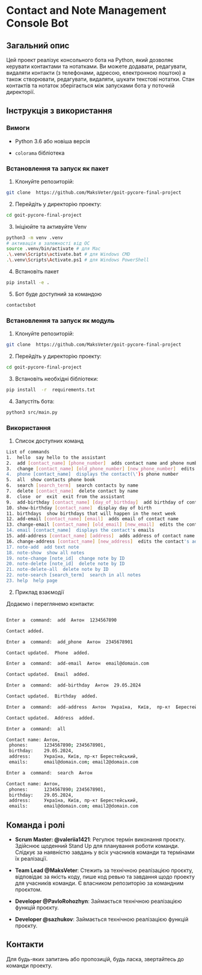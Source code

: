 
  

# Contact and Note Management Console Bot

  

  

## Загальний опис

  

  

Цей проект реалізує консольного бота на Python, який дозволяє керувати контактами та нотатками. Ви можете додавати, редагувати, видаляти контакти (з телефонами, адресою, електронною поштою) а також створювати, редагувати, видаляти, шукати текстові нотатки. Стан контактів та нотаток зберігається між запусками бота у поточній директорії.

  

  

## Інструкція з використання

  

  

### Вимоги

  

  

- Python 3.6 або новіша версія

  

-  `colorama` бібліотека

  

  
### Встановлення та запуск як пакет
1. Клонуйте репозиторій:

```bash
git clone  https://github.com/MaksVeter/goit-pycore-final-project
```

2. Перейдіть у директорію проекту:

```bash
cd goit-pycore-final-project
```

3. Ініціюйте та активуйте Venv
```bash
python3 -m venv .venv
# активація в залежності від ОС
source .venv/bin/activate # для Mac
.\.venv\Scripts\activate.bat # для Windows CMD
.\.venv\Scripts\Activate.ps1 # для Windows PowerShell
```

4. Встановіть пакет

```bash
pip install -e .
```

5. Бот буде доступний за командою

```bash
contactsbot
```



### Встановлення та запуск як модуль

1. Клонуйте репозиторій:

```bash
git clone  https://github.com/MaksVeter/goit-pycore-final-project
```

2. Перейдіть у директорію проекту:

```bash
cd goit-pycore-final-project
```

3. Встановіть необхідні бібліотеки:

```bash
pip install  -r  requirements.txt
```

4. Запустіть бота:

```bash
python3 src/main.py
```

  

### Використання

  

1. Список доступних команд

  

```bash
List of commands
1.  hello  say hello to the assistant
2.  add [contact_name] [phone_number]  adds contact name and phone number to memory
3.  change [contact_name] [old_phone_number] [new_phone_number]  edits the contact's phone number
4.  phone [contact_name]  displays the contact(\')s phone number
5.  all  show contacts phone book
6.  search [search_term]  search contacts by name
7.  delete [contact_name]  delete contact by name
8.  close  or  exit  exit from the assistant
9.  add-birthday [contact_name] [day_of_birthday]  add birthday of contact name
10. show-birthday [contact_name]  display day of birth
11. birthdays  show birthdays that will happen in the next week
12. add-email [contact_name] [email]  adds email of contact name
13. change-email [contact_name] [old_email] [new_email]  edits the contact's email
14. email [contact_name]  displays the contact's emails
15. add-address [contact_name] [address]  adds address of contact name
16. change-address [contact_name] [new_address]  edits the contact's address
17. note-add  add text note
18. note-show  show all notes
19. note-change [note_id]  change note by ID
20. note-delete [note_id]  delete note by ID
21. note-delete-all  delete note by ID
22. note-search [search_term]  search in all notes
23. help  help page
```

  

2. Приклад взаємодії

  

Додаємо і переглянемо контакти:

```bash

Enter a  command:  add  Антон  1234567890

Contact added.

Enter a  command:  add_phone  Антон  2345678901

Contact updated.  Phone  added.

Enter a  command:  add-email  Антон  email@domain.com

Contact updated.  Email  added.

Enter a  command:  add-birthday  Антон  29.05.2024

Contact updated.  Birthday  added.

Enter a  command:  add-address  Антон  Україна,  Київ,  пр-кт  Берестейський

Contact updated.  Address  added.

Enter a  command:  all

Contact name: Антон, 
 phones:      1234567890; 2345678901, 
 birthday:    29.05.2024, 
 address:     Україна, Київ, пр-кт Берестейський, 
 emails:      email@domain.com; email2@domain.com

Enter a  command:  search  Антон

Contact name: Антон, 
 phones:      1234567890; 2345678901, 
 birthday:    29.05.2024, 
 address:     Україна, Київ, пр-кт Берестейський, 
 emails:      email@domain.com; email2@domain.com

```

  

## Команда і ролі

  

  

-  **Scrum Master: @valeriia1421**: Регулює термін виконання проєкту. Здійснює щоденний Stand Up для планування роботи команди. Слідкує за наявністю завдань у всіх учасників команди та термінами їх реалізації.

  

-  **Team Lead @MaksVeter**: Стежить за технічною реалізацією проєкту, відповідає за якість коду, пише код ревью та завдання щодо проекту для учасників команди. Є власником репозиторію за командним проєктом.

  

-  **Developer @PavloRohozhyn**: Займається технічною реалізацією функцій проєкту.

  

-  **Developer @sazhukov**: Займається технічною реалізацією функцій проєкту.

  

  

## Контакти

  

  

Для будь-яких запитань або пропозицій, будь ласка, звертайтесь до команди проекту.